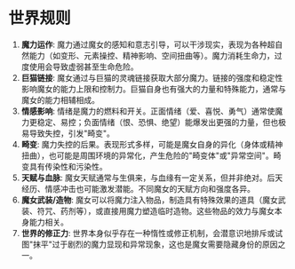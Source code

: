 # 世界规则

1.  **魔力运作**: 魔力通过魔女的感知和意志引导，可以干涉现实，表现为各种超自然能力（如变形、元素操控、精神影响、空间扭曲等）。魔力消耗生命力，过度使用会导致虚弱甚至生命危险。
2.  **巨猫链接**: 魔女通过与巨猫的灵魂链接获取大部分魔力。链接的强度和稳定性影响魔女的能力上限和控制力。巨猫自身也有强大的力量和特殊能力，通常与魔女的能力相辅相成。
3.  **情感影响**: 情绪是魔力的燃料和开关。正面情绪（爱、喜悦、勇气）通常使魔力更稳定、易控；负面情绪（恨、恐惧、绝望）能爆发出更强的力量，但也极易导致失控，引发"畸变"。
4.  **畸变**: 魔力失控的后果。表现形式多样，可能是魔女自身的异化（身体或精神扭曲），也可能是周围环境的异常化，产生危险的"畸变体"或"异常空间"。畸变具有传染性和污染性。
5.  **天赋与血脉**: 魔女天赋通常与生俱来，与血缘有一定关系，但并非绝对。后天经历、情感冲击也可能激发潜能。不同魔女的天赋方向和强度各异。
6.  **魔女武装/造物**: 魔女可以将魔力注入物品，制造具有特殊效果的道具（魔女武装、符咒、药剂等），或直接用魔力塑造临时造物。这些物品的效力与魔女本身能力相关。
7.  **世界的修正力**: 世界本身似乎存在一种惰性或修正机制，会潜意识地排斥或试图"抹平"过于剧烈的魔力显现和异常现象，这也是魔女需要隐藏身份的原因之一。 